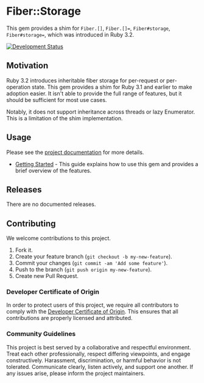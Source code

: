 # Fiber::Storage

This gem provides a shim for `Fiber.[]`, `Fiber.[]=`, `Fiber#storage`, `Fiber#storage=`, which was introduced in Ruby 3.2.

[![Development Status](https://github.com/ioquatix/fiber-storage/workflows/Test/badge.svg)](https://github.com/ioquatix/fiber-storage/actions?workflow=Test)

## Motivation

Ruby 3.2 introduces inheritable fiber storage for per-request or per-operation state. This gem provides a shim for Ruby 3.1 and earlier to make adoption easier. It isn't able to provide the full range of features, but it should be sufficient for most use cases.

Notably, it does not support inheritance across threads or lazy Enumerator. This is a limitation of the shim implementation.

## Usage

Please see the [project documentation](https://ioquatix.github.io/fiber-storage/) for more details.

  - [Getting Started](https://ioquatix.github.io/fiber-storage/guides/getting-started/index) - This guide explains how to use this gem and provides a brief overview of the features.

## Releases

There are no documented releases.

## Contributing

We welcome contributions to this project.

1.  Fork it.
2.  Create your feature branch (`git checkout -b my-new-feature`).
3.  Commit your changes (`git commit -am 'Add some feature'`).
4.  Push to the branch (`git push origin my-new-feature`).
5.  Create new Pull Request.

### Developer Certificate of Origin

In order to protect users of this project, we require all contributors to comply with the [Developer Certificate of Origin](https://developercertificate.org/). This ensures that all contributions are properly licensed and attributed.

### Community Guidelines

This project is best served by a collaborative and respectful environment. Treat each other professionally, respect differing viewpoints, and engage constructively. Harassment, discrimination, or harmful behavior is not tolerated. Communicate clearly, listen actively, and support one another. If any issues arise, please inform the project maintainers.
